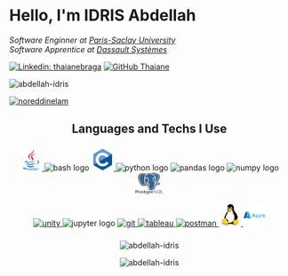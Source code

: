 <!--
**abdellah-idris/abdellah-idris** is a ✨ _special_ ✨ repository because its `README.md` (this file) appears on your GitHub profile.
[![GitHub Streak](https://github-readme-streak-stats.herokuapp.com?user=abdellah-idris)](https://git.io/streak-stats)
-->
<h1 >Hello, I'm IDRIS Abdellah  </h1>
<p><em>Software Enginner at <a href="https://www.universite-paris-saclay.fr/">  Paris-Saclay University</a></br>Software  Apprentice at <a href="https://www.3ds.com/">Dassault Systèmes</a> 
</em></p>


[![Linkedin: thaianebraga](https://img.shields.io/badge/-abdellah-blue?style=flat-square&logo=Linkedin&logoColor=white&link=https://www.linkedin.com/in/abdellah-idris/)](https://www.linkedin.com/in/abdellah-idris/)
[![GitHub Thaiane](https://img.shields.io/github/followers/abdellah-idris?label=follow&style=social)](https://github.com/abdellah-idris)


<p align="left"> <img src="https://komarev.com/ghpvc/?username=abdellah-idris&label=Profile%20views&color=0e75b6&style=flat" alt="abdellah-idris" /> </p>


<p align="left"> <a href="https://github.com/ryo-ma/github-profile-trophy"><img src="https://github-profile-trophy.vercel.app/?username=noreddinelam" alt="noreddinelam" /></a> </p>


###

<h2 align="center">Languages and Techs I Use</h2>

###

<div align="center">

 <a href="https://www.java.com" target="_blank" rel="noreferrer"> <img src="https://raw.githubusercontent.com/devicons/devicon/master/icons/java/java-original.svg" alt="java" width="40" height="40"/> </a>
   <img src="https://cdn.jsdelivr.net/gh/devicons/devicon/icons/bash/bash-original.svg" height="40" width="52" alt="bash logo"  />
  <a href="https://www.cprogramming.com/" target="_blank" rel="noreferrer"> <img src="https://raw.githubusercontent.com/devicons/devicon/master/icons/c/c-original.svg" alt="c" width="40" height="40"/> </a>
  <img src="https://cdn.jsdelivr.net/gh/devicons/devicon/icons/python/python-original.svg" height="40" width="52" alt="python logo"  />
   <img src="https://cdn.jsdelivr.net/gh/devicons/devicon/icons/pandas/pandas-original.svg" height="40" width="52" alt="pandas logo"  />
  <img src="https://cdn.jsdelivr.net/gh/devicons/devicon/icons/numpy/numpy-original.svg" height="40" width="52" alt="numpy logo"  />
  <a href="https://www.postgresql.org/" target="_blank" rel="noreferrer"> <img src="https://github.com/devicons/devicon/blob/master/icons/postgresql/postgresql-original-wordmark.svg" alt="postgresql" width="52" height="40"/> </a> 
 
  <a href="https://unity.com/" target="_blank" rel="noreferrer"> <img src="https://www.vectorlogo.zone/logos/unity3d/unity3d-icon.svg" alt="unity" width="40" height="40"/> </a>
 <img src="https://cdn.jsdelivr.net/gh/devicons/devicon/icons/jupyter/jupyter-original-wordmark.svg" height="40" width="52" alt="jupyter logo"  />
    <a href="https://git-scm.com/" target="_blank" rel="noreferrer"> <img src="https://www.vectorlogo.zone/logos/git-scm/git-scm-icon.svg" alt="git" width="40" height="40"/> </a> 
  <a href="https://www.tableau.com/" target="_blank" rel="noreferrer"> <img src="https://github.com/gilbarbara/logos/blob/main/logos/tableau-icon.svg" alt="tableau" width="40" height="40"/> </a> 
 <a href="https://postman.com" target="_blank" rel="noreferrer"> <img src="https://www.vectorlogo.zone/logos/getpostman/getpostman-icon.svg" alt="postman" width="40" height="40"/> </a>  <a href="https://www.linux.org/" target="_blank" rel="noreferrer"> <img src="https://raw.githubusercontent.com/devicons/devicon/master/icons/linux/linux-original.svg" alt="linux" width="40" height="40"/> </a> 
    <a href="https://azure.microsoft.com/en-us/" target="_blank" rel="noreferrer"> <img src="https://github.com/devicons/devicon/blob/master/icons/azure/azure-original-wordmark.svg" alt="azure" width="40" height="40"/> </a> 
  
   
 >
</div>

###

<div align="center">
<p><img  src="https://github-readme-stats.vercel.app/api/top-langs?username=abdellah-idris&show_icons=true&locale=en&layout=compact" alt="abdellah-idris" /></p>

<p><img  src="https://github-readme-streak-stats.herokuapp.com?user=abdellah-idris" alt="abdellah-idris" /></p>
</div>

